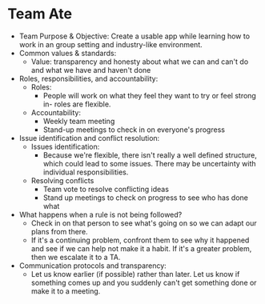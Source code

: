 # Team Ate
- Team Purpose & Objective: Create a usable app while learning how to work in an group setting and industry-like environment.
- Common values & standards: 
  - Value: transparency and honesty about what we can and can't do and what we have and haven't done
- Roles, responsibilities, and accountability:
  - Roles:
    - People will work on what they feel they want to try or feel strong in- roles are flexible. 
  - Accountability:
    - Weekly team meeting
    - Stand-up meetings to check in on everyone's progress
- Issue identification and conflict resolution:
  - Issues identification: 
    - Because we're flexible, there isn't really a well defined structure, which could lead to some issues. There may be uncertainty with individual responsibilities.
  - Resolving conflicts
    - Team vote to resolve conflicting ideas
    - Stand up meetings to check on progress to see who has done what
- What happens when a rule is not being followed?
  - Check in on that person to see what's going on so we can adapt our plans from there.
  - If it's a continuing problem, confront them to see why it happened and see if we can help not make it a habit. If it's a greater problem, then we escalate it to a TA.
- Communication protocols and transparency:
  - Let us know earlier (if possible) rather than later. Let us know if something comes up and you suddenly can't get something done or make it to a meeting.

